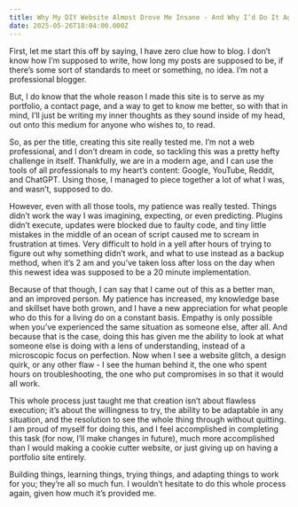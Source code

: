 ```yaml
---
title: Why My DIY Website Almost Drove Me Insane - And Why I’d Do It Again
date: 2025-05-26T18:04:00.000Z
---
```

F﻿irst, let me start this off by saying, I have zero clue how to blog. I don’t know how I’m supposed to write, how long my posts are supposed to be, if there’s some sort of standards to meet or something, no idea. I’m not a professional blogger.

B﻿ut, I do know that the whole reason I made this site is to serve as my portfolio, a contact page, and a way to get to know me better, so with that in mind, I’ll just be writing my inner thoughts as they sound inside of my head, out onto this medium for anyone who wishes to, to read.

S﻿o, as per the title, creating this site really tested me. I’m not a web professional, and I don’t dream in code, so tackling this was a pretty hefty challenge in itself. Thankfully, we are in a modern age, and I can use the tools of all professionals to my heart’s content: Google, YouTube, Reddit, and ChatGPT. Using those, I managed to piece together a lot of what I was, and wasn’t, supposed to do.

H﻿owever, even with all those tools, my patience was really tested. Things didn’t work the way I was imagining, expecting, or even predicting. Plugins didn’t execute, updates were blocked due to faulty code, and tiny little mistakes in the middle of an ocean of script caused me to scream in frustration at times. Very difficult to hold in a yell after hours of trying to figure out why something didn’t work, and what to use instead as a backup method, when it’s 2 am and you’ve taken loss after loss on the day when this newest idea was supposed to be a 20 minute implementation.

B﻿ecause of that though, I can say that I came out of this as a better man, and an improved person. My patience has increased, my knowledge base and skillset have both grown, and I have a new appreciation for what people who do this for a living do on a constant basis. Empathy is only possible when you’ve experienced the same situation as someone else, after all. And because that is the case, doing this has given me the ability to look at what someone else is doing with a lens of understanding, instead of a microscopic focus on perfection. Now when I see a website glitch, a design quirk, or any other flaw - I see the human behind it, the one who spent hours on troubleshooting, the one who put compromises in so that it would all work.

T﻿his whole process just taught me that creation isn’t about flawless execution; it’s about the willingness to try, the ability to be adaptable in any situation, and the resolution to see the whole thing through without quitting. I am proud of myself for doing this, and I feel accomplished in completing this task (for now, I’ll make changes in future), much more accomplished than I would making a cookie cutter website, or just giving up on having a portfolio site entirely.

B﻿uilding things, learning things, trying things, and adapting things to work for you; they’re all so much fun. I wouldn’t hesitate to do this whole process again, given how much it’s provided me.
